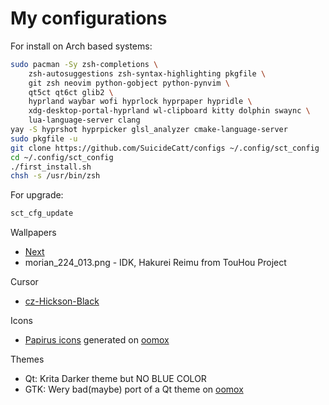 # My configurations

For install on Arch based systems:
```sh
sudo pacman -Sy zsh-completions \
	zsh-autosuggestions zsh-syntax-highlighting pkgfile \
	git zsh neovim python-gobject python-pynvim \
	qt5ct qt6ct glib2 \
	hyprland waybar wofi hyprlock hyprpaper hypridle \
	xdg-desktop-portal-hyprland wl-clipboard kitty dolphin swaync \
	lua-language-server clang
yay -S hyprshot hyprpicker glsl_analyzer cmake-language-server
sudo pkgfile -u
git clone https://github.com/SuicideCatt/configs ~/.config/sct_config
cd ~/.config/sct_config
./first_install.sh
chsh -s /usr/bin/zsh
```

For upgrade:
```sh
sct_cfg_update
```

Wallpapers
- [Next](https://invent.kde.org/plasma/breeze/tree/Plasma/6.1/wallpapers/Next)
- morian\_224\_013.png - IDK, Hakurei Reimu from TouHou Project

Cursor
- [cz-Hickson-Black](https://github.com/charakterziffer/cursor-toolbox)

Icons
- [Papirus icons](https://github.com/PapirusDevelopmentTeam/papirus-icon-theme) generated on [oomox](https://github.com/themix-project)

Themes
- Qt: Krita Darker theme but NO BLUE COLOR
- GTK: Wery bad(maybe) port of a Qt theme on [oomox](https://github.com/themix-project)
